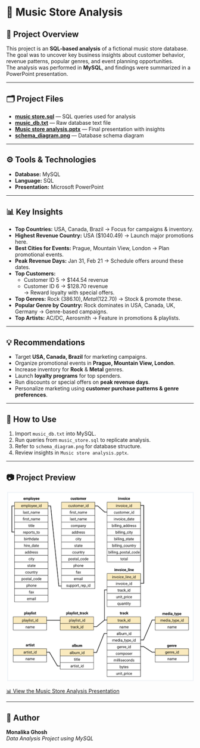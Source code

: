 
# 🎵 Music Store Analysis

## 📌 Project Overview
This project is an **SQL-based analysis** of a fictional music store database.  
The goal was to uncover key business insights about customer behavior, revenue patterns, popular genres, and event planning opportunities.  
The analysis was performed in **MySQL**, and findings were summarized in a PowerPoint presentation.

---

## 🗂 Project Files
- [**music store.sql**](music%20store.sql) — SQL queries used for analysis  
- [**music_db.txt**](music_db.txt) — Raw database text file  
- [**Music store analysis.pptx**](Music%20store%20analysis.pptx) — Final presentation with insights  
- [**schema_diagram.png**](schema_diagram.png) — Database schema diagram  
 

---

## ⚙️ Tools & Technologies
- **Database:** MySQL  
- **Language:** SQL  
- **Presentation:** Microsoft PowerPoint  

---

## 📊 Key Insights
- **Top Countries:** USA, Canada, Brazil → Focus for campaigns & inventory.  
- **Highest Revenue Country:** USA ($1040.49) → Launch major promotions here.  
- **Best Cities for Events:** Prague, Mountain View, London → Plan promotional events.  
- **Peak Revenue Days:** Jan 31, Feb 21 → Schedule offers around these dates.  
- **Top Customers:**  
  - Customer ID 5 → $144.54 revenue  
  - Customer ID 6 → $128.70 revenue  
  → Reward loyalty with special offers.  
- **Top Genres:** Rock ($386.10), Metal ($122.70) → Stock & promote these.  
- **Popular Genre by Country:** Rock dominates in USA, Canada, UK, Germany → Genre-based campaigns.  
- **Top Artists:** AC/DC, Aerosmith → Feature in promotions & playlists.  

---

## 💡 Recommendations
- Target **USA, Canada, Brazil** for marketing campaigns.  
- Organize promotional events in **Prague, Mountain View, London**.  
- Increase inventory for **Rock** & **Metal** genres.  
- Launch **loyalty programs** for top spenders.  
- Run discounts or special offers on **peak revenue days**.  
- Personalize marketing using **customer purchase patterns & genre preferences**.  

---

## 📌 How to Use
1. Import `music_db.txt` into MySQL.  
2. Run queries from `music_store.sql` to replicate analysis.  
3. Refer to `schema_diagram.png` for database structure.  
4. Review insights in `Music store analysis.pptx`.  

---

## 📷 Project Preview
![Database Schema](schema_diagram.png)

[📊 View the Music Store Analysis Presentation](Music%20store%20analysis.pptx)

---

## 📢 Author

**Monalika Ghosh**  
_Data Analysis Project using MySQL_  
